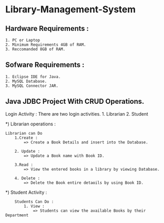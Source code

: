 # Library-Management-System

## Hardware Requirements : 
    1. PC or Laptop
    2. Minimum Requirements 4GB of RAM.
    3. Reccomanded 8GB of RAM.

## Sofware Requirements : 
    1. Eclipse IDE for Java.
    2. MySQL Database.
    3. MySQL Connector JAR.
    
## Java JDBC Project With CRUD Operations.
Login Activity : 
  There are two login activities.
    1. Librarian
    2. Student

*) Librarian operations : 

    Librarian can Do
        1.Create : 
            => Create a Book Details and insert into the Database.
        
        2. Update : 
            => Update a Book name with Book ID.

        3.Read : 
            => View the entered books in a library by viewing Database.

        4. Delete : 
            => Delete the Book entire detaoils by using Book ID.

*) Student Activity : 

        Students Can Do : 
            1. View : 
                => Students can view the available Books by their Department
